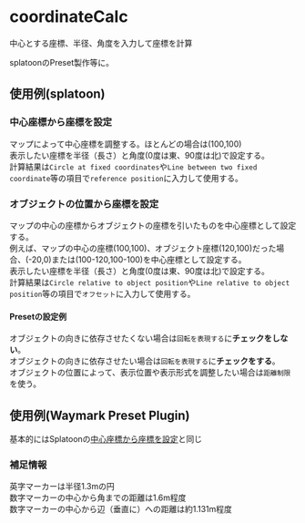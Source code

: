 # coordinateCalc  
  
中心とする座標、半径、角度を入力して座標を計算  
  
splatoonのPreset製作等に。  
  
## 使用例(splatoon)  
  
### 中心座標から座標を設定  
  
マップによって中心座標を調整する。ほとんどの場合は(100,100)  
表示したい座標を半径（長さ）と角度(0度は東、90度は北)で設定する。  
計算結果は`Circle at fixed coordinates`や`Line between two fixed coordinate`等の項目で`reference position`に入力して使用する。  
### オブジェクトの位置から座標を設定  
  
マップの中心の座標からオブジェクトの座標を引いたものを中心座標として設定する。  
例えば、マップの中心の座標(100,100)、オブジェクト座標(120,100)だった場合、(-20,0)または(100-120,100-100)を中心座標として設定する。  
表示したい座標を半径（長さ）と角度(0度は東、90度は北)で設定する。  
計算結果は`Circle relative to object position`や`Line relative to object position`等の項目で`オフセット`に入力して使用する。  
  
#### Presetの設定例  
オブジェクトの向きに依存させたくない場合は`回転を表現する`に**チェックをしない**。  
オブジェクトの向きに依存させたい場合は`回転を表現する`に**チェックをする**。  
オブジェクトの位置によって、表示位置や表示形式を調整したい場合は`距離制限`を使う。  
  
## 使用例(Waymark Preset Plugin)  
  
基本的にはSplatoonの[中心座標から座標を設定](https://github.com/ungeho/coordinateCalc#%E4%B8%AD%E5%BF%83%E5%BA%A7%E6%A8%99%E3%81%8B%E3%82%89%E5%BA%A7%E6%A8%99%E3%82%92%E8%A8%AD%E5%AE%9A)と同じ  
### 補足情報  
英字マーカーは半径1.3mの円  
数字マーカーの中心から角までの距離は1.6m程度  
数字マーカーの中心から辺（垂直に）への距離は約1.131m程度  
